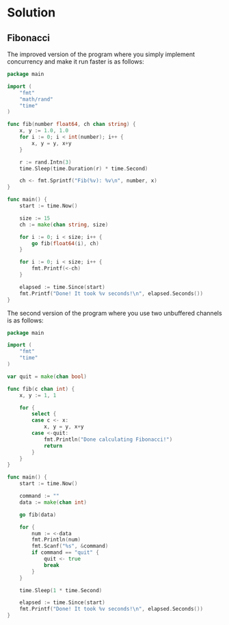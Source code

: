 # Solution

## Fibonacci
The improved version of the program where you simply implement concurrency and make it run faster is as follows:

```go
package main

import (
	"fmt"
	"math/rand"
	"time"
)

func fib(number float64, ch chan string) {
	x, y := 1.0, 1.0
	for i := 0; i < int(number); i++ {
		x, y = y, x+y
	}

	r := rand.Intn(3)
	time.Sleep(time.Duration(r) * time.Second)

	ch <- fmt.Sprintf("Fib(%v): %v\n", number, x)
}

func main() {
	start := time.Now()

	size := 15
	ch := make(chan string, size)

	for i := 0; i < size; i++ {
		go fib(float64(i), ch)
	}

	for i := 0; i < size; i++ {
		fmt.Printf(<-ch)
	}

	elapsed := time.Since(start)
	fmt.Printf("Done! It took %v seconds!\n", elapsed.Seconds())
}
```

The second version of the program where you use two unbuffered channels is as follows:

```go
package main

import (
	"fmt"
	"time"
)

var quit = make(chan bool)

func fib(c chan int) {
	x, y := 1, 1

	for {
		select {
		case c <- x:
			x, y = y, x+y
		case <-quit:
			fmt.Println("Done calculating Fibonacci!")
			return
		}
	}
}

func main() {
	start := time.Now()

	command := ""
	data := make(chan int)

	go fib(data)

	for {
		num := <-data
		fmt.Println(num)
		fmt.Scanf("%s", &command)
		if command == "quit" {
			quit <- true
			break
		}
	}

	time.Sleep(1 * time.Second)

	elapsed := time.Since(start)
	fmt.Printf("Done! It took %v seconds!\n", elapsed.Seconds())
}
```
